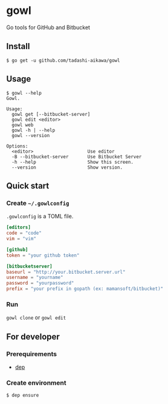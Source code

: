 gowl
====

Go tools for GitHub and Bitbucket


Install
-------

```
$ go get -u github.com/tadashi-aikawa/gowl
```


Usage
-----

```
$ gowl --help
Gowl.

Usage:
  gowl get [--bitbucket-server]
  gowl edit <editor>
  gowl web
  gowl -h | --help
  gowl --version

Options:
  <editor>                    Use editor
  -B --bitbucket-server       Use Bitbucket Server
  -h --help                   Show this screen.
  --version                   Show version.
```


Quick start
-----------

### Create `~/.gowlconfig`

`.gowlconfig` is a TOML file.

```toml
[editors]
code = "code"
vim = "vim"

[github]
token = "your github token"

[bitbucketserver]
baseurl = "http://your.bitbucket.server.url"
username = "yourname"
password = "yourpassword"
prefix = "your prefix in gopath (ex: mamansoft/bitbucket)"
```


### Run

`gowl clone` or `gowl edit`


For developer
-------------

### Prerequirements

* [dep](https://golang.github.io/dep/)


### Create environment

```
$ dep ensure
```
